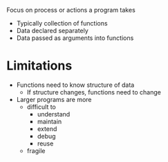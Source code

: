 Focus on process or actions a program takes

- Typically collection of functions
- Data declared separately
- Data passed as arguments into functions

# Limitations

- Functions need to know structure of data
	- If structure changes, functions need to change
- Larger programs are more
	- difficult to
		- understand
		- maintain
		- extend
		- debug
		- reuse
	- fragile